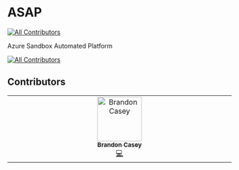 # ASAP
<!-- ALL-CONTRIBUTORS-BADGE:START - Do not remove or modify this section -->
[![All Contributors](https://img.shields.io/badge/all_contributors-1-orange.svg?style=flat-square)](#contributors-)
<!-- ALL-CONTRIBUTORS-BADGE:END -->
 Azure Sandbox Automated Platform

[![All Contributors](https://img.shields.io/github/all-contributors/bcasey266/ASAP?color=ee8449&style=flat-square)](#contributors)

## Contributors

<!-- ALL-CONTRIBUTORS-LIST:START - Do not remove or modify this section -->
<!-- prettier-ignore-start -->
<!-- markdownlint-disable -->
<table>
  <tbody>
    <tr>
      <td align="center" valign="top" width="14.28%"><a href="https://github.com/bcasey266"><img src="https://avatars.githubusercontent.com/u/11546229?v=4?s=100" width="100px;" alt="Brandon Casey"/><br /><sub><b>Brandon Casey</b></sub></a><br /><a href="https://github.com/bcasey266/ASAP/commits?author=bcasey266" title="Code">💻</a></td>
    </tr>
  </tbody>
</table>

<!-- markdownlint-restore -->
<!-- prettier-ignore-end -->

<!-- ALL-CONTRIBUTORS-LIST:END -->
<!-- prettier-ignore-start -->
<!-- markdownlint-disable -->

<!-- markdownlint-restore -->
<!-- prettier-ignore-end -->

<!-- ALL-CONTRIBUTORS-LIST:END -->

